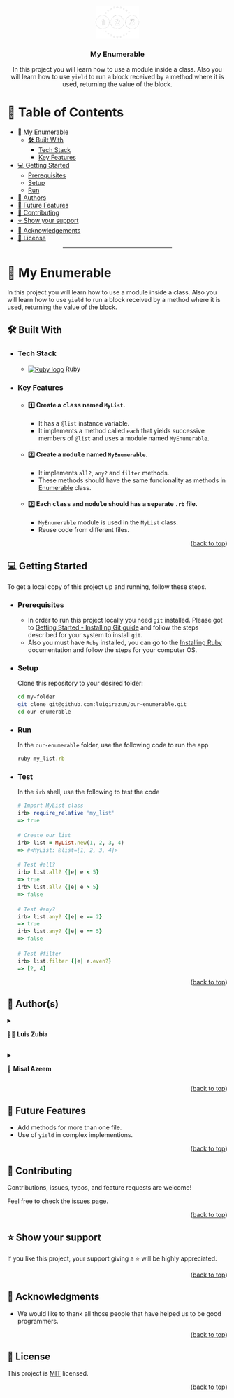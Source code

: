 <a name="readme-top"></a>

<div align="center">

  <img src="myenumerable-logo.png" alt="logo" width="100" height="auto" />
  <br/>

### My Enumerable
In this project you will learn how to use a module inside a class. Also you will learn how to use `yield` to run a block received by a method where it is used, returning the value of the block.

</div>

# 📗 Table of Contents

- [📨 My Enumerable](#about-project)
  - [🛠 Built With](#built-with)
    - [Tech Stack](#tech-stack)
    - [Key Features](#key-features)
- [💻 Getting Started](#getting-started)
  - [Prerequisites](#prerequisites)
  - [Setup](#setup)
  - [Run](#run)
- [👥 Authors](#authors)
- [🔭 Future Features](#future-features)
- [🤝 Contributing](#contributing)
- [⭐️ Show your support](#support)
- [🙏 Acknowledgements](#acknowledgements)
- [📝 License](#license)

<div align="center"><hr width="250px"/></div>

# 📨 My Enumerable <a name="about-project"></a>

In this project you will learn how to use a module inside a class. Also you will learn how to use `yield` to run a block received by a method where it is used, returning the value of the block.
  
## 🛠 Built With <a name="built-with"></a>

- ### Tech Stack <a name="tech-stack"></a>

  <ul>
    <li>
      <a href="https://www.ruby-lang.org/en/">
      <img align="center" width="25px" src="https://cdn.freebiesupply.com/logos/large/2x/ruby-logo-png-transparent.png" alt="Ruby logo" />
      Ruby
      </a>
    </li>
  </ul>

<!-- Features -->

- ### Key Features <a name="key-features"></a>

  - #### 1️⃣ Create a <kbd>class</kbd> named `MyList`.
    - It has a `@list` instance variable.
    - It implements a method called `each` that yields successive members of `@list` and uses a module named `MyEnumerable`.

  - #### 2️⃣ Create a <kbd>module</kbd> named `MyEnumerable`.
    - It implements `all?`, `any?` and `filter` methods.
    - These methods should have the same funcionality as methods in [Enumerable](https://ruby-doc.org/core-3.0.0/Enumerable.html) class.

  - #### 2️⃣ Each <kbd>class</kbd> and <kbd>module</kbd> should has a separate `.rb` file.
    - `MyEnumerable` module is used in the `MyList` class.
    - Reuse code from different files.

<p align="right">(<a href="#readme-top">back to top</a>)</p>

<!-- LIVE DEMO

## 🚀 Live Demo <a name="live-demo"></a>

> Add a link to your deployed project.

- [Live Demo Link](<replace-with-your-deployment-URL>)

<p align="right">(<a href="#readme-top">back to top</a>)</p>
-->
<!-- GETTING STARTED -->

## 💻 Getting Started <a name="getting-started"></a>

To get a local copy of this project up and running, follow these steps.

- ### Prerequisites

   - In order to run this project locally you need `git` installed. Please got to [Getting Started - Installing Git guide](https://git-scm.com/book/en/v2/Getting-Started-Installing-Git) and follow the steps described for your system to install `git`.
   - Also you must have `Ruby` installed, you can go to the [Installing Ruby](https://www.ruby-lang.org/en/documentation/installation/) documentation and follow the steps for your computer OS.

- ### Setup
    Clone this repository to your desired folder:
    ```sh
    cd my-folder
    git clone git@github.com:luigirazum/our-enumerable.git
    cd our-enumerable
    ```
- ### Run
    In the `our-enumerable` folder, use the following code to run the app
    ```rb
    ruby my_list.rb
    ```

- ### Test
    In the `irb` shell, use the following to test the code
    ```rb
    # Import MyList class
    irb> require_relative 'my_list'
    => true
    
    # Create our list
    irb> list = MyList.new(1, 2, 3, 4)
    => #<MyList: @list=[1, 2, 3, 4]>

    # Test #all?
    irb> list.all? {|e| e < 5}
    => true
    irb> list.all? {|e| e > 5}
    => false

    # Test #any?
    irb> list.any? {|e| e == 2}
    => true
    irb> list.any? {|e| e == 5}
    => false

    # Test #filter
    irb> list.filter {|e| e.even?}
    => [2, 4]
    ```

<p align="right">(<a href="#readme-top">back to top</a>)</p>

<!-- AUTHORS -->

## 👥 Author(s) <a name="authors"></a>

<details>
  <summary>

  👨‍💻 **Luis Zubia**
  </summary>

  <ul>
    <li>
        <a href="https://github.com/luigirazum">
        <img align="center" width="20px" src="https://upload.wikimedia.org/wikipedia/commons/2/24/Github_logo_svg.svg" alt="github logo" />
        Github: <b>@luigirazum</b>
        </a>
      </li>
      <li>
        <a href="https://twitter.com/LuigiRazum">
        <img align="center" width="20px" src="https://upload.wikimedia.org/wikipedia/commons/6/6f/Logo_of_Twitter.svg" alt="twitter logo" />
        Twitter: <b>@LuigiRazum</b>
        </a>
      </li>
      <li>
        <a href="https://linkedin.com/in/luiszubia">
        <img align="center" width="20px" src="https://upload.wikimedia.org/wikipedia/commons/c/ca/LinkedIn_logo_initials.png" alt="linkedin logo" />
        LinkedIn: <b>Luis Zubia</b>
        </a>
      </li>
  </ul>
</details>

<br>

<details>
  <summary>

  👤 **Misal Azeem**
  </summary>

  <ul>
    <li>
        <a href="https://github.com/misalazeem">
        <img align="center" width="20px" src="https://upload.wikimedia.org/wikipedia/commons/2/24/Github_logo_svg.svg" alt="github logo" />
        Github: <b>@misalazeem</b>
        </a>
      </li>
      <li>
        <a href="https://twitter.com/misal_azeem">
        <img align="center" width="20px" src="https://upload.wikimedia.org/wikipedia/commons/6/6f/Logo_of_Twitter.svg" alt="twitter logo" />
        Twitter: <b>@misal_azeem</b>
        </a>
      </li>
      <li>
        <a href="https://linkedin.com/in/misal-azeem/">
        <img align="center" width="20px" src="https://upload.wikimedia.org/wikipedia/commons/c/ca/LinkedIn_logo_initials.png" alt="linkedin logo" />
        LinkedIn: <b>Misal Azeem</b>
        </a>
      </li>
  </ul>
</details>

<p align="right">(<a href="#readme-top">back to top</a>)</p>

<!-- FUTURE FEATURES -->

## 🔭 Future Features <a name="future-features"></a>

- Add methods for more than one file.
- Use of `yield` in complex implementions.

<p align="right">(<a href="#readme-top">back to top</a>)</p>

<!-- CONTRIBUTING -->

## 🤝 Contributing <a name="contributing"></a>

Contributions, issues, typos, and feature requests are welcome!

Feel free to check the [issues page](../../issues/).

<p align="right">(<a href="#readme-top">back to top</a>)</p>

<!-- SUPPORT -->

## ⭐️ Show your support <a name="support"></a>

If you like this project, your support giving a ⭐ will be highly appreciated.

<p align="right">(<a href="#readme-top">back to top</a>)</p>

<!-- ACKNOWLEDGEMENTS -->

## 🙏 Acknowledgments <a name="acknowledgements"></a>

- We would like to thank all those people that have helped us to be good programmers.

<p align="right">(<a href="#readme-top">back to top</a>)</p>

<!-- FAQ (optional)

## ❓ FAQ <a name="faq"></a>

> Add at least 2 questions new developers would ask when they decide to use your project.

- **[Question_1]**

  - [Answer_1]

- **[Question_2]**

  - [Answer_2]

<p align="right">(<a href="#readme-top">back to top</a>)</p>
-->
<!-- LICENSE -->

## 📝 License <a name="license"></a>

This project is [MIT](./LICENSE) licensed.

<p align="right">(<a href="#readme-top">back to top</a>)</p>
